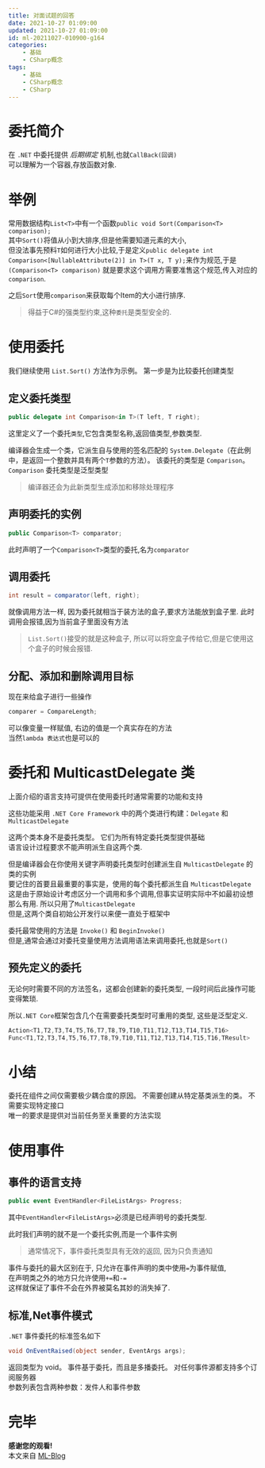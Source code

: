 ```yaml
---
title: 对面试题的回答
date: 2021-10-27 01:09:00
updated: 2021-10-27 01:09:00
id: ml-20211027-010900-g164
categories:
	- 基础
	- CSharp概念
tags: 
	- 基础
	- CSharp概念
	- CSharp
---
```


# 委托简介

在 `.NET` 中委托提供 *后期绑定* 机制,也就`CallBack(回调)`  
可以理解为一个容器,存放函数对象.

<!--more-->

# 举例

常用数据结构`List<T>`中有一个函数`public void Sort(Comparison<T> comparison);`  
其中`Sort()`将值从小到大排序,但是他需要知道元素的大小,  
但没法事先预料`T`如何进行大小比较,于是定义`public delegate int Comparison<[NullableAttribute(2)] in T>(T x, T y);`来作为规范,于是`(Comparison<T> comparison)` 就是要求这个调用方需要准售这个规范,传入对应的`comparison`.

之后`Sort`使用`comparison`来获取每个Item的大小进行排序.

> 得益于C#的强类型约束,这种`委托`是类型安全的.

# 使用委托

我们继续使用 `List.Sort()` 方法作为示例。 第一步是为比较委托创建类型

## 定义委托类型

```C#
public delegate int Comparison<in T>(T left, T right);
```
这里定义了一个委托`类型`,它包含类型名称,返回值类型,参数类型.

编译器会生成一个类，它派生自与使用的签名匹配的 `System.Delegate`（在此例中，是返回一个整数并具有两个`T`参数的方法）。 该委托的类型是 `Comparison`。 `Comparison` 委托类型是泛型类型

> 编译器还会为此新类型生成添加和移除处理程序

## 声明委托的实例

```C#
public Comparison<T> comparator;
```
此时声明了一个`Comparison<T>`类型的委托,名为`comparator`

## 调用委托

```C#
int result = comparator(left, right);
```
就像调用方法一样, 因为委托就相当于装方法的盒子,要求方法能放到盒子里. 此时调用会报错,因为当前盒子里面没有方法

> `List.Sort()`接受的就是这种盒子, 所以可以将空盒子传给它,但是它使用这个盒子的时候会报错.

## 分配、添加和删除调用目标

现在来给盒子进行一些操作

```C#
comparer = CompareLength;
```
可以像变量一样赋值, 右边的值是一个真实存在的方法  
当然`lambda 表达式`也是可以的

# 委托和 MulticastDelegate 类

上面介绍的语言支持可提供在使用委托时通常需要的功能和支持

这些功能采用 `.NET Core Framework` 中的两个类进行构建：`Delegate` 和 `MulticastDelegate`

这两个类本身不是委托类型。 它们为所有特定委托类型提供基础  
语言设计过程要求不能声明派生自这两个类.  

但是编译器会在你使用关键字声明委托类型时创建派生自 `MulticastDelegate` 的类的实例  
要记住的首要且最重要的事实是，使用的每个委托都派生自 `MulticastDelegate`   
这是由于原始设计考虑区分一个调用和多个调用,但事实证明实际中不如最初设想那么有用. 所以只用了`MulticastDelegate`   
但是,这两个类自初始公开发行以来便一直处于框架中

委托最常使用的方法是 `Invoke()` 和 `BeginInvoke()`  
但是,通常会通过对委托变量使用方法调用语法来调用委托,也就是`Sort()`

## 预先定义的委托

无论何时需要不同的方法签名，这都会创建新的委托类型, 一段时间后此操作可能变得繁琐.

所以`.NET Core`框架包含几个在需要委托类型时可重用的类型, 这些是泛型定义.

```C#
Action<T1,T2,T3,T4,T5,T6,T7,T8,T9,T10,T11,T12,T13,T14,T15,T16>
Func<T1,T2,T3,T4,T5,T6,T7,T8,T9,T10,T11,T12,T13,T14,T15,T16,TResult>
```

# 小结

委托在组件之间仅需要极少耦合度的原因。 不需要创建从特定基类派生的类。 不需要实现特定接口  
唯一的要求是提供对当前任务至关重要的方法实现

# 使用事件

## 事件的语言支持

```C#
public event EventHandler<FileListArgs> Progress;
```
其中`EventHandler<FileListArgs>`必须是已经声明号的委托类型.

此时我们声明的就不是一个委托实例,而是一个事件实例

> 通常情况下，事件委托类型具有无效的返回, 因为只负责通知

事件与委托的最大区别在于, 只允许在事件声明的类中使用`=`为事件赋值,  
在声明类之外的地方只允许使用`+=`和`-=`  
这样就保证了事件不会在外界被莫名其妙的消失掉了. 

## 标准,Net事件模式

`.NET` 事件委托的标准签名如下
```C#
void OnEventRaised(object sender, EventArgs args);
```
返回类型为 void。 事件基于委托，而且是多播委托。 对任何事件源都支持多个订阅服务器  
参数列表包含两种参数：发件人和事件参数


# 完毕

**感谢您的观看!**  
本文来自 [ML-Blog][ML-Blog_Link]

<!-- 图片 -->

<!-- 链接 -->

<!-- 水印 -->
[ML-Blog_Link]:https://userminghaoli.github.io/ "我的博客"
